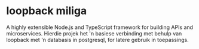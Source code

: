 # loopback miliga
A highly extensible Node.js and TypeScript framework
for building APIs and microservices.
Hierdie projek het 'n basiese verbinding met behulp van loopback met 'n databasis in postgresql, for latere gebruik in toepassings.
